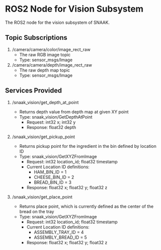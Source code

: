 # ROS2 Node for Vision Subsystem

The ROS2 node for the vision subsystem of SNAAK.

## Topic Subscriptions

1. /camera/camera/color/image_rect_raw
    - The raw RGB image topic
    - Type: sensor_msgs/Image
2. /camera/camera/depth/image_rect_raw
    - The raw depth map topic
    - Type: sensor_msgs/Image

## Services Provided

1. /snaak_vision/get_depth_at_point
    - Returns depth value from depth map at given XY point
    - Type: snaak_vision/GetDepthAtPoint
        - Request: int32 x; int32 y
        - Response: float32 depth

2. /snaak_vision/get_pickup_point
    - Returns pickup point for the ingredient in the bin defined by location ID
    - Type: snaak_vision/GetXYZFromImage
        - Request: int32 location_id; float32 timestamp
        - Current Location ID definitions:
            - HAM_BIN_ID = 1
            - CHEESE_BIN_ID = 2
            - BREAD_BIN_ID = 3
        - Response: float32 x; float32 y; float32 z
3. /snaak_vision/get_place_point
    - Returns place point, which is currently defined as the center of the bread on the tray
    - Type: snaak_vision/GetXYZFromImage
        - Request: int32 location_id; float32 timestamp
        - Current Location ID definitions:
            - ASSEMBLY_TRAY_ID = 4
            - ASSEMBLY_BREAD_ID = 5
        - Response: float32 x; float32 y; float32 z
